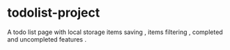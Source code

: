 # todolist-project
A todo list page with local storage items saving , items filtering , completed and uncompleted features .
